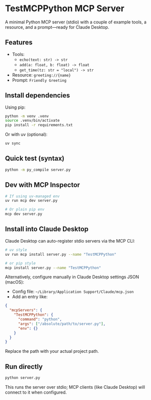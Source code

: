 # TestMCPPython MCP Server

A minimal Python MCP server (stdio) with a couple of example tools, a resource, and a prompt—ready for Claude Desktop.

## Features
- Tools:
  - `echo(text: str) -> str`
  - `add(a: float, b: float) -> float`
  - `get_time(tz: str = "local") -> str`
- Resource: `greeting://{name}`
- Prompt: `Friendly Greeting`

## Install dependencies

Using pip:

```bash
python -m venv .venv
source .venv/bin/activate
pip install -r requirements.txt
```

Or with uv (optional):

```bash
uv sync
```

## Quick test (syntax)

```bash
python -m py_compile server.py
```

## Dev with MCP Inspector

```bash
# If using uv-managed env
uv run mcp dev server.py

# Or plain pip env
mcp dev server.py
```

## Install into Claude Desktop

Claude Desktop can auto-register stdio servers via the MCP CLI:

```bash
# uv style
uv run mcp install server.py --name "TestMCPPython"

# or pip style
mcp install server.py --name "TestMCPPython"
```

Alternatively, configure manually in Claude Desktop settings JSON (macOS):

- Config file: `~/Library/Application Support/Claude/mcp.json`
- Add an entry like:

```json
{
  "mcpServers": {
    "TestMCPPython": {
      "command": "python",
      "args": ["/absolute/path/to/server.py"],
      "env": {}
    }
  }
}
```

Replace the path with your actual project path.

## Run directly

```bash
python server.py
```

This runs the server over stdio; MCP clients (like Claude Desktop) will connect to it when configured.
